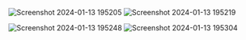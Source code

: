 ![Screenshot 2024-01-13 195205](https://github.com/NakshatraSree/demo/assets/84170395/91e1ebf3-5a92-4351-859b-27c32249beba)
![Screenshot 2024-01-13 195219](https://github.com/NakshatraSree/demo/assets/84170395/3c7d2bae-4bcd-494b-ab06-7a15d86be6e2)

![Screenshot 2024-01-13 195248](https://github.com/NakshatraSree/demo/assets/84170395/5ac61896-bd97-4393-a9aa-faa23d6fb8bb)
![Screenshot 2024-01-13 195304](https://github.com/NakshatraSree/demo/assets/84170395/de4791bc-1557-4f21-9ef7-73dfa8e28027)

